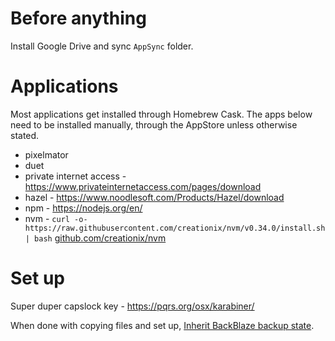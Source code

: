 # Before anything

Install Google Drive and sync `AppSync` folder.

# Applications

Most applications get installed through Homebrew Cask. The apps below need to be installed manually, through the AppStore unless otherwise stated.

- pixelmator
- duet
- private internet access - https://www.privateinternetaccess.com/pages/download
- hazel - https://www.noodlesoft.com/Products/Hazel/download
- npm - https://nodejs.org/en/
- nvm - `curl -o- https://raw.githubusercontent.com/creationix/nvm/v0.34.0/install.sh | bash` [github.com/creationix/nvm](https://github.com/creationix/nvm)

# Set up

Super duper capslock key - https://pqrs.org/osx/karabiner/

When done with copying files and set up, [Inherit BackBlaze backup state](https://help.backblaze.com/hc/en-us/articles/217666358-Inherit-Backup-State).
